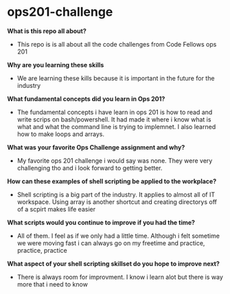 # ops201-challenge 

**What is this repo all about?**
- This repo is is all about all the code challenges from Code Fellows ops 201

**Why are you learning these skills**
- We are learning these kills because it is important in the future for the industry

**What fundamental concepts did you learn in Ops 201?**
- The fundamental concepts i have learn in ops 201 is how to read and write scrips on bash/powershell. It had made it where i know what is what and what the command line is trying to implemnet. I also learned how to make loops and arrays.

 **What was your favorite Ops Challenge assignment and why?**
- My favorite ops 201 challenge i would say was none. They were very challenging tho and i look forward to getting better. 

**How can these examples of shell scripting be applied to the workplace?**
- Shell scripting is a big part of the industry. It applies to almost all of IT workspace. Using array is another shortcut and creating directorys off of a scpirt makes life easier

**What scripts would you continue to improve if you had the time?**
- All of them. I feel as if we only had a little time. Although i felt sometime we were moving fast i can always go on my freetime and practice, practice, practice

**What aspect of your shell scripting skillset do you hope to improve next?**
- There is always room for improvment. I know i learn alot but there is way more that i need to know